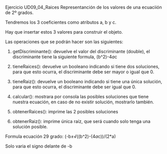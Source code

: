 Ejercicio UD09_04_Raices
Representanción de los valores de una ecuaciión de 2º grados.

Tendremos los 3 coeficientes como atributos a, b y c.

Hay que insertar estos 3 valores para construir el objeto.

Las operaciones que se podrán hacer son las siguientes:

1.  getDiscriminante(): devuelve el valor del discriminante (double), el discriminante
    tiene la siguiente formula, (b^2)-4*a*c

2.  tieneRaices(): devuelve un booleano indicando si tiene dos soluciones, para que
    esto ocurra, el discriminante debe ser mayor o igual que 0.

3.  tieneRaiz(): devuelve un booleano indicando si tiene una única solución, para que
    esto ocurra, el discriminante debe ser igual que 0.

4.  calcular(): mostrara por consola las posibles soluciones que tiene nuestra ecuación,
    en caso de no existir solución, mostrarlo también.

5.  obtenerRaices(): imprime las 2 posibles soluciones

6.  obtenerRaiz(): imprime única raíz, que será cuando solo tenga una solución
    posible.

Formula ecuación 29 grado: (-b±√((b^2)-(4*a*c))/(2*a)

Solo varia el signo delante de -b

